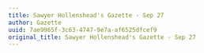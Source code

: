 ```yaml
---
title: Sawyer Hollenshead's Gazette - Sep 27
author: Gazette
uuid: 7ae9965f-3c63-4747-9e7a-af6525dfcef9
original_title: Sawyer Hollenshead's Gazette - Sep 27
---
```


